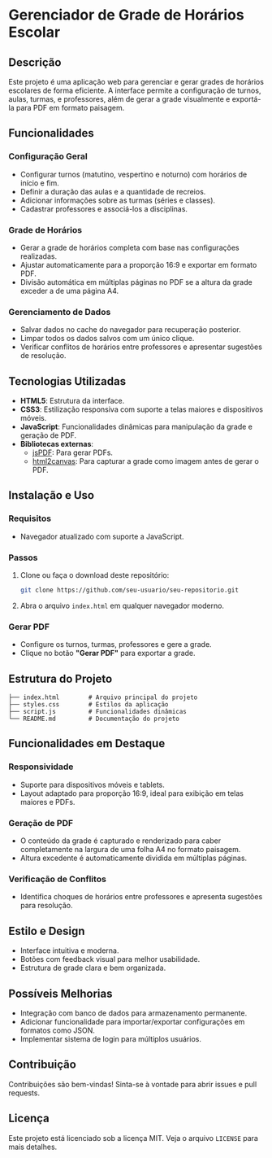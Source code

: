 # Gerenciador de Grade de Horários Escolar

## Descrição
Este projeto é uma aplicação web para gerenciar e gerar grades de horários escolares de forma eficiente. A interface permite a configuração de turnos, aulas, turmas, e professores, além de gerar a grade visualmente e exportá-la para PDF em formato paisagem.

## Funcionalidades

### Configuração Geral
- Configurar turnos (matutino, vespertino e noturno) com horários de início e fim.
- Definir a duração das aulas e a quantidade de recreios.
- Adicionar informações sobre as turmas (séries e classes).
- Cadastrar professores e associá-los a disciplinas.

### Grade de Horários
- Gerar a grade de horários completa com base nas configurações realizadas.
- Ajustar automaticamente para a proporção 16:9 e exportar em formato PDF.
- Divisão automática em múltiplas páginas no PDF se a altura da grade exceder a de uma página A4.

### Gerenciamento de Dados
- Salvar dados no cache do navegador para recuperação posterior.
- Limpar todos os dados salvos com um único clique.
- Verificar conflitos de horários entre professores e apresentar sugestões de resolução.

## Tecnologias Utilizadas
- **HTML5**: Estrutura da interface.
- **CSS3**: Estilização responsiva com suporte a telas maiores e dispositivos móveis.
- **JavaScript**: Funcionalidades dinâmicas para manipulação da grade e geração de PDF.
- **Bibliotecas externas**:
  - [jsPDF](https://github.com/parallax/jsPDF): Para gerar PDFs.
  - [html2canvas](https://html2canvas.hertzen.com/): Para capturar a grade como imagem antes de gerar o PDF.

## Instalação e Uso

### Requisitos
- Navegador atualizado com suporte a JavaScript.

### Passos
1. Clone ou faça o download deste repositório:
   ```bash
   git clone https://github.com/seu-usuario/seu-repositorio.git
   ```
2. Abra o arquivo `index.html` em qualquer navegador moderno.

### Gerar PDF
- Configure os turnos, turmas, professores e gere a grade.
- Clique no botão **"Gerar PDF"** para exportar a grade.

## Estrutura do Projeto

```
├── index.html        # Arquivo principal do projeto
├── styles.css        # Estilos da aplicação
├── script.js         # Funcionalidades dinâmicas
└── README.md         # Documentação do projeto
```

## Funcionalidades em Destaque

### Responsividade
- Suporte para dispositivos móveis e tablets.
- Layout adaptado para proporção 16:9, ideal para exibição em telas maiores e PDFs.

### Geração de PDF
- O conteúdo da grade é capturado e renderizado para caber completamente na largura de uma folha A4 no formato paisagem.
- Altura excedente é automaticamente dividida em múltiplas páginas.

### Verificação de Conflitos
- Identifica choques de horários entre professores e apresenta sugestões para resolução.

## Estilo e Design
- Interface intuitiva e moderna.
- Botões com feedback visual para melhor usabilidade.
- Estrutura de grade clara e bem organizada.

## Possíveis Melhorias
- Integração com banco de dados para armazenamento permanente.
- Adicionar funcionalidade para importar/exportar configurações em formatos como JSON.
- Implementar sistema de login para múltiplos usuários.

## Contribuição
Contribuições são bem-vindas! Sinta-se à vontade para abrir issues e pull requests.

## Licença
Este projeto está licenciado sob a licença MIT. Veja o arquivo `LICENSE` para mais detalhes.

